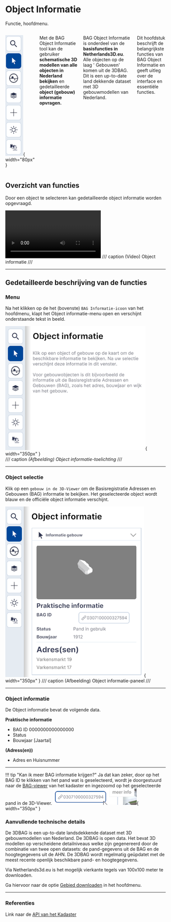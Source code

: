 # Object Informatie

Functie, hoofdmenu.

<div style="display: flex; align-items: flex-start; gap: 15px;" markdown>

   ![Zoekmenu](../handleiding/imgs/object.info.menu.main.png){ width="80px" }


Met de BAG Object Informatie tool kan de gebruiker **schematische 3D modellen van alle objecten in Nederland bekijken**
en gedetailleerde **object (gebouw) informatie opvragen.**

BAG Object Informatie is onderdeel van de **basisfuncties in Netherlands3D.eu**. Alle objecten op de laag '
Gebouwen' komen uit de 3DBAG. Dit is een up-to-date land dekkende dataset met 3D gebouwmodellen van Nederland.

Dit hoofdstuk beschrijft de belangrijkste functies van BAG Object Informatie en geeft uitleg over de interface
en essentiële functies.

</div>

## Overzicht van functies

Door een object te selecteren kan gedetailleerde object informatie worden opgevraagd.

<video controls>
<source src="../video/object.informatie.mp4" type="video/mp4"></video>
/// caption
(Video) Object informatie
///

---

## Gedetailleerde beschrijving van de functies

### Menu

Na het klikken op de het (bovenste) `BAG Informatie-icoon` van het hoofdmenu, klapt het Object informatie-menu open en
verschijnt onderstaande tekst in beeld.

![Building Blocks](../handleiding/imgs/object.info.menu.open.png){ width="350px" }  
/// caption
_(Afbeelding) Object informatie-toelichting_
///

---

### Object selectie

Klik op een `gebouw in de 3D-Viewer` om de Basisregistratie Adressen en Gebouwen (BAG) informatie te bekijken. Het
geselecteerde object wordt blauw en de officiële object informatie verschijnt.

![Building Blocks](../handleiding/imgs/object.info.menu.select.png){ width="350px" }
/// caption
(Afbeelding) Object informatie-paneel
///

---
 
### Object informatie

De Object informatie bevat de volgende data.

**Praktische informatie**

* BAG ID	0000000000000000   
* Status   
* Bouwjaar	[Jaartal]  

**(Adress(en))**

* Adres en Huisnummer  

---

!!! tip "Kan ik meer BAG informatie krijgen?"
	Ja dat kan zeker, door op het BAG ID te klikken van het pand wat is geselecteerd, wordt je doorgestuurd naar de [BAG-viewer](https://bagviewer.kadaster.nl/lvbag/bag-viewer) van het kadaster en ingezoomd op het geselecteerde pand in de 3D-Viewer. ![Building Blocks](../handleiding/imgs/object.info.menu.select.bag.png){ width="350px" }


### Aanvullende technische details

De 3DBAG is een up-to-date landsdekkende dataset met 3D gebouwmodellen van Nederland. De 3DBAG is open data. Het bevat 3D modellen op verscheidene detailniveaus welke zijn gegenereerd door de combinatie van twee open datasets: de
pand-gegevens uit de BAG en de hoogtegegevens uit de AHN. De 3DBAG wordt regelmatig geüpdatet met de meest recente openlijk beschikbare pand- en hoogtegegevens.

Via Netherlands3d.eu is het mogelijk vierkante tegels van 100x100 meter te downloaden.

Ga hiervoor naar de optie [Gebied downloaden](gebied-downloaden.md) in het hoofdmenu.

---

### Referenties

Link naar de [API van het Kadaster](https://www.kadaster.nl/zakelijk/producten/adressen-en-gebouwen/bag-api-individuele-bevragingen)

[def]: https://bagviewer.kadaster.nl/lvbag/bag-viewer/